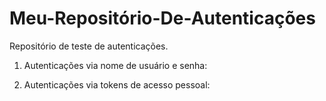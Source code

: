 # Meu-Repositório-De-Autenticações
Repositório de teste de autenticações.

1. Autenticações  via nome de usuário e senha:

2. Autenticações via tokens de acesso pessoal: 